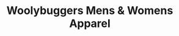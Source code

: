 ---
title: "Woolybuggers Mens & Womens Apparel"
url: /gaylord/woolybuggers-mens-und-womens-apparel/
shop: Kleidung
---